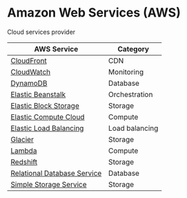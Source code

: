 # Amazon Web Services (AWS)

Cloud services provider

| AWS Service | Category |
| ----------- | -------- |
| [CloudFront](cloudfront.md) | CDN |
| [CloudWatch](cloudwatch.md) | Monitoring |
| [DynamoDB](dynamodb.md) | Database |
| [Elastic Beanstalk](elastic-beanstalk.md) | Orchestration |
| [Elastic Block Storage](ebs.md) | Storage |
| [Elastic Compute Cloud](ec2.md) | Compute |
| [Elastic Load Balancing](elb.md) | Load balancing |
| [Glacier](glacier.md) | Storage |
| [Lambda](lambda.md) | Compute |
| [Redshift](redshift.md) | Storage |
| [Relational Database Service](rds.md) | Database |
| [Simple Storage Service](s3.md) | Storage |
